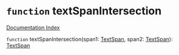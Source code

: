 # `function` textSpanIntersection

[Documentation Index](../README.md)

`function` textSpanIntersection(span1: [TextSpan](../interface.TextSpan/README.md), span2: [TextSpan](../interface.TextSpan/README.md)): [TextSpan](../interface.TextSpan/README.md)

